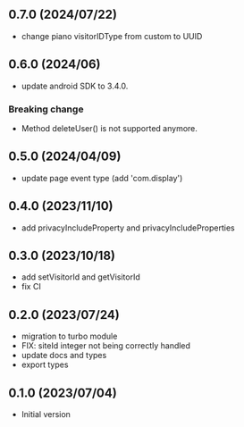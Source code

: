 ## 0.7.0 (2024/07/22)

- change piano visitorIDType from custom to UUID

## 0.6.0 (2024/06)

- update android SDK to 3.4.0.

### Breaking change  

- Method deleteUser() is not supported anymore.

## 0.5.0 (2024/04/09)

- update page event type (add 'com.display')

## 0.4.0 (2023/11/10)

- add privacyIncludeProperty and privacyIncludeProperties

## 0.3.0 (2023/10/18)

- add setVisitorId and getVisitorId
- fix CI

## 0.2.0 (2023/07/24)

- migration to turbo module
- FIX: siteId integer not being correctly handled
- update docs and types
- export types

## 0.1.0 (2023/07/04)

- Initial version
